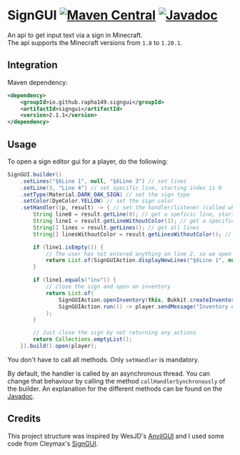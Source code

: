 # SignGUI [![Maven Central](https://img.shields.io/maven-central/v/io.github.rapha149.signgui/signgui?label=Maven%20Central)](https://central.sonatype.com/artifact/io.github.rapha149.signgui/signgui) [![Javadoc](https://javadoc.io/badge2/io.github.rapha149.signgui/signgui/Javadoc.svg)](https://javadoc.io/doc/io.github.rapha149.signgui/signgui) 
An api to get input text via a sign in Minecraft.  
The api supports the Minecraft versions from `1.8` to `1.20.1`.

## Integration

Maven dependency:
```xml
<dependency>
    <groupId>io.github.rapha149.signgui</groupId>
    <artifactId>signgui</artifactId>
    <version>2.1.1</version>
</dependency>
```

## Usage
To open a sign editor gui for a player, do the following:
```java
SignGUI.builder()
    .setLines("§6Line 1", null, "§6Line 3") // set lines
    .setLine(3, "Line 4") // set specific line, starting index is 0
    .setType(Material.DARK_OAK_SIGN) // set the sign type
    .setColor(DyeColor.YELLOW) // set the sign color
    .setHandler((p, result) -> { // set the handler/listener (called when the player finishes editing)
        String line0 = result.getLine(0); // get a speficic line, starting index is 0
        String line1 = result.getLineWithoutColor(1); // get a specific line without color codes
        String[] lines = result.getLines(); // get all lines
        String[] linesWithoutColor = result.getLinesWithoutColor(); // get all lines without color codes

        if (line1.isEmpty()) {
            // The user has not entered anything on line 2, so we open the sign again
            return List.of(SignGUIAction.displayNewLines("§6Line 1", null, "§6Line 3", "Line 4"));
        }

        if (line1.equals("inv")) {
            // close the sign and open an inventory
            return List.of(
                SignGUIAction.openInventory(this, Bukkit.createInventory(player, 27)), // "this" = your JavaPlugin instance
                SignGUIAction.run(() -> player.sendMessage("Inventory opened!"))
            );
        }

        // Just close the sign by not returning any actions
        return Collections.emptyList();
    }).build().open(player);
```

You don't have to call all methods. Only `setHandler` is mandatory.

By default, the handler is called by an asynchronous thread. You can change that behaviour by calling the method `callHandlerSynchronously` of the builder.
An explanation for the different methods can be found on the [Javadoc](https://javadoc.io/doc/io.github.rapha149.signgui/signgui).

## Credits
This project structure was inspired by WesJD's [AnvilGUI](https://github.com/WesJD/AnvilGUI) and I used some code from Cleymax's [SignGUI](https://github.com/Cleymax/SignGUI).
